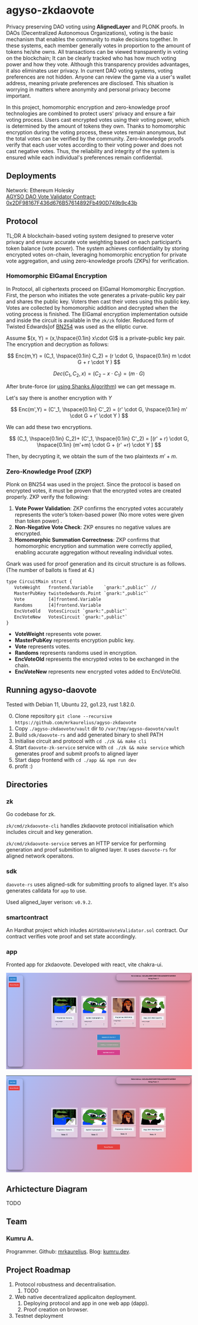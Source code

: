 # agyso-zkdaovote

Privacy preserving DAO voting using **AlignedLayer** and PLONK proofs. In DAOs (Decentralized Autonomous Organizations), voting is the basic mechanism that enables the community to make decisions together. In these systems, each member generally votes in proportion to the amount of tokens he/she owns. All transactions can be viewed transparently in voting on the blockchain; It can be clearly tracked who has how much voting power and how they vote. Although this transparency provides advantages, it also eliminates user privacy. In current DAO voting systems, voting preferences are not hidden. Anyone can review the game via a user's wallet address, meaning private preferences are disclosed. This situation is worrying in matters where anonymity and personal privacy become important.


In this project, homomorphic encryption and zero-knowledge proof technologies are combined to protect users' privacy and ensure a fair voting process. Users cast encrypted votes using their voting power, which is determined by the amount of tokens they own. Thanks to homomorphic encryption during the voting process, these votes remain anonymous, but the total votes can be verified by the community. Zero-knowledge proofs verify that each user votes according to their voting power and does not cast negative votes. Thus, the reliability and integrity of the system is ensured while each individual's preferences remain confidential.

## Deployments

Network: Ethereum Holesky  
[AGYSO DAO Vote Validator Contract: 0x2DF98167F436d676B57614892Fb490D749b9c43b](https://holesky.etherscan.io/address/0x2df98167f436d676b57614892fb490d749b9c43b)

## Protocol

TL;DR A blockchain-based voting system designed to preserve voter privacy and ensure accurate vote weighting based on each participant’s token balance (vote power). The system achieves confidentiality by storing encrypted votes on-chain, leveraging homomorphic encryption for private vote aggregation, and using zero-knowledge proofs (ZKPs) for verification. 

### Homomorphic ElGamal Encryption
In Protocol, all ciphertexts proceed on ElGamal Homomorphic Encryption. First, the person who initiates the vote generates a private-public key pair and shares the public key. Voters then cast their votes using this public key. Votes are collected by homomorphic addition and decrypted when the voting process is finished. 
The ElGamal encryption implementation outside and inside the circuit is available in the  `zk/zk` folder. Reduced form of Twisted Edwards]of [BN254](https://iden3-docs.readthedocs.io/en/latest/_downloads/33717d75ab84e11313cc0d8a090b636f/Baby-Jubjub.pdf) was used as the elliptic curve.

Assume $(x, Y) = (x,\hspace{0.1in} x\cdot G)$ is a private-public key pair. The encryption and decryption as follows:

$$ Enc(m,Y) = (C_1, \hspace{0.1in} C_2) = (r \cdot  G, \hspace{0.1in} m \cdot G + r \cdot Y ) $$

$$ Dec(C_1,C_2, x ) = (C_2 - x \cdot C_1) = (m \cdot G)$$

After brute-force (or [using Shanks Algorithm](https://www.mat.uniroma2.it/~geatti/HCMC2023/Lecture4.pdf)) we can get message m. 

Let's say there is another encryption with $Y$

$$ Enc(m',Y) = (C'_1, \hspace{0.1in} C'_2) = (r' \cdot  G, \hspace{0.1in} m' \cdot G + r' \cdot Y ) $$

We can add these two encryptions.

$$ (C_1, \hspace{0.1in} C_2)+ (C'_1, \hspace{0.1in} C'_2) = [(r' + r) \cdot  G, \hspace{0.1in} (m'+m) \cdot G + (r' +r) \cdot Y ] $$


Then, by decrypting it, we obtain the sum of the two plaintexts $m' + m$.


### Zero-Knowledge Proof (ZKP)

Plonk on BN254 was used in the project. Since the protocol is based on encrypted votes, it must be proven that the encrypted votes are created properly. ZKP verify the following:

1. **Vote Power Validation**: ZKP confirms the encrypted votes accurately represents the voter’s token-based power (No more votes were given than token power) .
2. **Non-Negative Vote Check**: ZKP ensures no negative values are encrypted.
3. **Homomorphic Summation Correctness**: ZKP confirms that homomorphic encryption and summation were correctly applied, enabling accurate aggregation without revealing individual votes.

Gnark was used for proof generation and its circuit structure is as follows. (The number of ballots is fixed at 4.)

 ```
type CircuitMain struct {
	VoteWeight   frontend.Variable    `gnark:",public"` //
	MasterPubKey twistededwards.Point `gnark:",public"`
	Vote         [4]frontend.Variable
	Randoms      [4]frontend.Variable
	EncVoteOld   VotesCircuit `gnark:",public"`
	EncVoteNew   VotesCircuit `gnark:",public"`
}
 ```

* **VoteWeight** represents vote power.
* **MasterPubKey** represents encryption public key.
* **Vote** 
represents votes.
* **Randoms** represents randoms used in encryption.
* **EncVoteOld**  represents the encrypted votes to be exchanged in the chain.
* **EncVoteNew**  represents new encrypted votes added to EncVoteOld.

## Running agyso-daovote

Tested with Debian 11, Ubuntu 22, go1.23, rust 1.82.0.

0. Clone repository `git clone --recursive https://github.com/mrkaurelius/agyso-zkdaovote`
1. Copy `./agyso-zkdaovote/vault` dir to `/var/tmp/agyso-daovote/vault`
2. Build `sdk/daovote-rs` and add generated binary to shell PATH
3. Initialise circuit and protocol with `cd ./zk && make cli`
4. Start `daovote-zk-service` service with `cd ./zk && make service` which generates proof and submit proofs to aligned layer
5. Start dapp frontend with `cd ./app && npm run dev`
6. profit :)

## Directories

### zk

Go codebase for zk. 

`zk/cmd/zkdaovote-cli` handles zkdaovote protocol initialisation which includes circuit and key generation.  

`zk/cmd/zkdaovote-service` serves an HTTP service for performing generation and proof submition to aligned layer. It
uses `daovote-rs` for aligned network operaitons.

### sdk

`daovote-rs` uses aligned-sdk for submitting proofs to aligned layer. It's also generates calldata for `app` to use.

Used aligned_layer verison: `v0.9.2`.

### smartcontract

An Hardhat project which inludes `AGYSODaoVoteValidator.sol` contract. Our contract verifies vote proof and set state
accordingly.

### app

Fronted app for zkdaovote. Developed with react, vite chakra-ui.

![](./docs/vote.png)

![](./docs/reveal.png)

## Arhictecture Diagram

TODO

## Team

### Kumru A.

Programmer. Github: [mrkaurelius](https://github.com/mrkaurelius). Blog: [kumru.dev](https://kumru.dev).

### 

## Project Roadmap

1. Protocol robustness and decentralisation.
    1. TODO 
2. Web native decentralized applicaiton deployment.
   1. Deploying protocol and app in one web app (dapp).
   2. Proof creation on browser.
3. Testnet deployment 